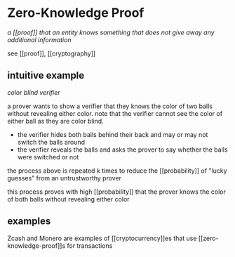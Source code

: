 # Zero-Knowledge Proof

_a [[proof]] that an entity knows something that does not give away any additional information_

see [[proof]], [[cryptography]]

## intuitive example

_color blind verifier_

a prover wants to show a verifier that they knows the color of two balls without revealing either color. note that the verifier cannot see the color of either ball as they are color blind.

- the verifier hides both balls behind their back and may or may not switch the balls around
- the verifier reveals the balls and asks the prover to say whether the balls were switched or not

the process above is repeated $k$ times to reduce the [[probability]] of "lucky guesses" from an untrustworthy prover

this process proves with high [[probability]] that the prover knows the color of both balls without revealing either color

## examples

Zcash and Monero are examples of [[cryptocurrency]]es that use [[zero-knowledge-proof]]s for transactions
